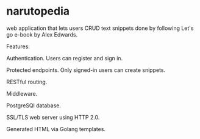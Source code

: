 # narutopedia
web application that lets users CRUD text snippets done by following Let's go e-book by Alex Edwards.

Features:

Authentication. Users can register and sign in.

Protected endpoints. Only signed-in users can create snippets.

RESTful routing.

Middleware.

PostgreSQl database.

SSL/TLS web server using HTTP 2.0.

Generated HTML via Golang templates.
